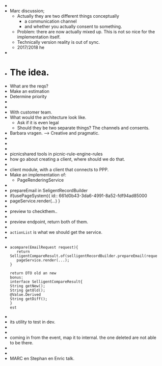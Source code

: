 -
- Marc discussion;
	- Actually they are two different things conceptually
		- a communication channel
		- and whether you actually consent to something.
	- Problem: there are now actually mixed up. This is not so nice for the implementation itself.
	- Technically version reality is out of sync.
	- 2017/2018 he
-
- # The idea.
- What are the reqs?
- Make an estimation
- Determine priority
-
-
- With customer team.
- What would the architecture look like.
	- Ask if it is even legal
	- Should they be two separate things? The channels and consents.
- Barbara vragen. --> Creative and pragmatic.
-
-
-
- picnicshared tools in picnic-rule-engine-rules
- how go about creating a client, where should we do that.
-
- client module, with a client that connects to PPP.
- Make an implementation of:
	- PageRenderingService
-
- prepareEmail in SeligentRecordBuilder
- if(usePageSystem){
  id:: 661d0b43-3da6-4991-8a52-fdf94ad85000
- pageService.render(...) }
-
- preview to checkthem..
-
- preview endpoint, return both of them.
-
- `actionList` is what we should get the service.
-
- ```
  acompare(EmailRequest request){
     return SelligentCompareResult.of(selligentRecordBuilder.prepareEmail(requetst),
     pageService.render(...);
  }
  
  return DTO old an new
  bonus: 
  interface SelligentCompareResult{
  String getNew();
  String getOld();
  @Value.Derived
  String getDiff();
  }
  est
-
- its utility to test in dev.
-
-
- coming in from the event, map it to internal. the one deleted are not able to be there.
-
-
- MARC en Stephan en Enric talk.